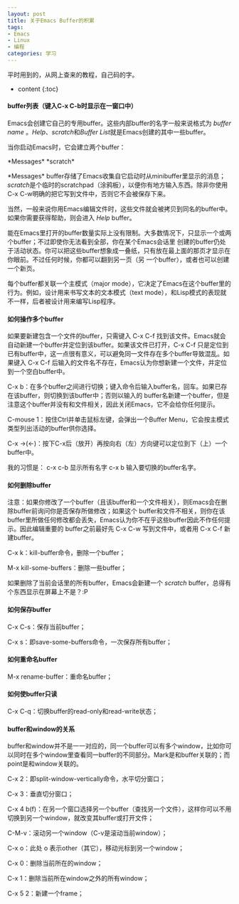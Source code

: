 ```yaml
---
layout: post
title: 关于Emacs Buffer的积累
tags:
- Emacs
- Linux
- 编程
categories: 学习
---
```

平时用到的，从网上查来的教程，自己码的字。






* content
{:toc}
#### buffer列表（键入C-x C-b时显示在一窗口中）

Emacs会创建它自己的专用buffer。这些内部buffer的名字一般来说格式为 *buffer name* 。*Help*、*scratch*和*Buffer List*就是Emacs创建的其中一些buffer。

当你启动Emacs时，它会建立两个buffer：

\*Messages*
\*scratch*

\*Messages* buffer存储了Emacs收集自它启动时从minibuffer里显示的消息；*scratch*是个临时的scratchpad（涂鸦板），以便你有地方输入东西。除非你使用C-x C-w明确的把它写到文件中，否则它不会被保存下来。

当然，一般来说你用Emacs编辑文件时，这些文件就会被拷贝到同名的buffer中。如果你需要获得帮助，则会进入 *Help* buffer。

能在Emacs里打开的buffer数量实际上没有限制。大多数情况下，只显示一个或两个buffer；不过即使你无法看到全部，你在某个Emacs会话里 创建的buffer仍处于活动状态。你可以把这些buffer想象成一叠纸，只有放在最上面的那页才显示在你眼前。不过任何时候，你都可以翻到另一页（另 一个buffer），或者也可以创建一个新页。

每个buffer都关联一个主模式（major mode），它决定了Emacs在这个buffer里的行为。例如，设计用来书写文本的文本模式（text mode），和Lisp模式的表现就不一样，后者被设计用来编写Lisp程序。

#### 如何操作多个buffer

如果要新建包含一个文件的buffer，只需键入 C-x C-f 找到该文件。Emacs就会自动新建一个buffer并定位到该buffer。如果该文件已打开，C-x C-f 只是定位到已有buffer中，这一点很有意义，可以避免同一文件存在多个buffer导致混乱。如果键入 C-x C-f 后输入的文件名不存在，Emacs认为你想新建一个文件，并定位到一个空白buffer中。

C-x b：在多个buffer之间进行切换；键入命令后输入buffer名，回车。如果已存在该buffer，则切换到该buffer中；否则以输入的 buffer名新建一个buffer，但是注意这个buffer并没有和文件相关，因此关闭Emacs，它不会给你任何提示。

C-mouse 1：按住Ctrl并单击鼠标左键，会弹出一个Buffer Menu，它会按主模式类型列出活动的buffer供你选择。

C-x -\>(<-)：按下C-x后（放开）再按向右（左）方向键可以定位到下（上）一个buffer中。

我的习惯是： c-x  c-b 显示所有名字   c-x b 输入要切换的buffer名字。

#### 如何删除buffer

注意：如果你修改了一个buffer（且该buffer和一个文件相关），则Emacs会在删除buffer前询问你是否保存所做修改；如果这个 buffer和文件不相关，则你在该buffer里所做任何修改都会丢失，Emacs认为你不在乎这些buffer因此不作任何提示。因此编辑重要的 buffer之前最好先 C-x C-w 写到文件中，或者用 C-x C-f 新建buffer。

C-x k：kill-buffer命令，删除一个buffer；

M-x kill-some-buffers：删除一些buffer；

如果删除了当前会话里的所有buffer，Emacs会新建一个 *scratch* buffer，总得有个东西显示在屏幕上不是？:P

#### 如何保存buffer

C-x C-s：保存当前buffer；

C-x s：即save-some-buffers命令，一次保存所有buffer；

#### 如何重命名buffer

M-x rename-buffer：重命名buffer；

#### 如何使buffer只读

C-x C-q：切换buffer的read-only和read-write状态；

#### buffer和window的关系

buffer和window并不是一一对应的，同一个buffer可以有多个window，比如你可以同时在多个window里查看同一buffer的不同部分。Mark是和buffer关联的；而point是和window关联的。

C-x 2：即split-window-vertically命令，水平切分窗口；

C-x 3：垂直切分窗口；

C-x 4 b(f)：在另一个窗口选择另一个buffer（查找另一个文件），这样你可以不用切换到另一个window，就改变其buffer或打开文件；

C-M-v：滚动另一个window（C-v是滚动当前window）；

C-x o：此处 o 表示other（其它），移动光标到另一个window；

C-x 0：删除当前所在的window；

C-x 1：删除当前所在window之外的所有window；

C-x 5 2：新建一个frame；  
